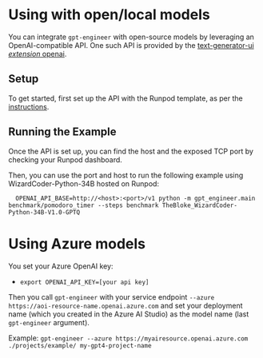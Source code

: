 Using with open/local models
============================

You can integrate `gpt-engineer` with open-source models by leveraging an OpenAI-compatible API. One such API is provided by the [text-generator-ui _extension_ openai](https://github.com/oobabooga/text-generation-webui/blob/main/extensions/openai/README.md>).

Setup
-----

To get started, first set up the API with the Runpod template, as per the [instructions](https://github.com/oobabooga/text-generation-webui/blob/main/extensions/openai/README.md>).

Running the Example
-------------------

Once the API is set up, you can find the host and the exposed TCP port by checking your Runpod dashboard.

Then, you can use the port and host to run the following example using WizardCoder-Python-34B hosted on Runpod:

```
  OPENAI_API_BASE=http://<host>:<port>/v1 python -m gpt_engineer.main benchmark/pomodoro_timer --steps benchmark TheBloke_WizardCoder-Python-34B-V1.0-GPTQ
```

Using Azure models
==================

You set your Azure OpenAI key:
- `export OPENAI_API_KEY=[your api key]`

Then you call `gpt-engineer` with your service endpoint `--azure https://aoi-resource-name.openai.azure.com` and set your deployment name (which you created in the Azure AI Studio) as the model name (last `gpt-engineer` argument).

Example:
`gpt-engineer --azure https://myairesource.openai.azure.com ./projects/example/ my-gpt4-project-name`
